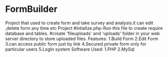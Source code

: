 # FormBuilder
  Project that used to create form and take survey and analysis.it can edit ,delete form any time etc
Project
#intialize.php-Run this file to create require database and tables.
#create 'fileuploads' and 'uploads' folder in your web server directory to store uploaded files.
Features:
 1.Build Form
 2.Edit Form
 3.can access public form just by link
 4.Secured private form only for particular users
 5.LogIn system
Software Used:
 1.PHP
 2.MySql
